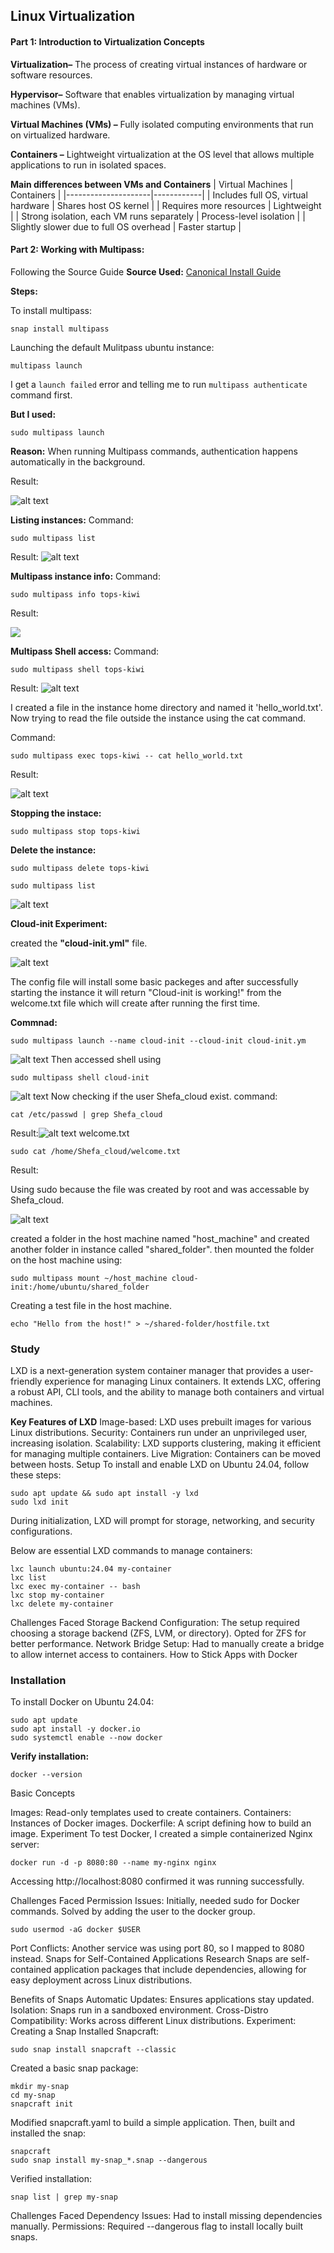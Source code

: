 ## Linux Virtualization

#### Part 1: Introduction to Virtualization Concepts

**Virtualization–** The process of creating virtual instances of hardware or software resources.

**Hypervisor–** Software that enables virtualization by managing virtual machines (VMs).

**Virtual Machines (VMs) –** Fully isolated computing environments that run on virtualized hardware.

**Containers –** Lightweight virtualization at the OS level that allows multiple applications to run in isolated spaces.

**Main differences between VMs and Containers**
| Virtual Machines  | Containers |
|---------------------|------------|
| Includes full OS, virtual hardware | Shares host OS kernel |
| Requires more resources | Lightweight |
| Strong isolation, each VM runs separately | Process-level isolation |
|  Slightly slower due to full OS overhead | Faster startup  |



#### Part 2: Working with Multipass:
Following the Source Guide
__Source Used:__ [Canonical Install Guide](https://canonical.com/multipass/docs/install-multipass)

__Steps:__

To install multipass:

```
snap install multipass
```
Launching the default Mulitpass ubuntu instance:
```
multipass launch
```
I get a `launch failed` error and telling me to run `multipass authenticate` command first.

__But I used:__
```
sudo multipass launch
```
__Reason:__ When running Multipass commands, authentication happens automatically in the background.

Result:

![alt text](1.png)

__Listing instances:__
Command: 
```
sudo multipass list
```
Result:
![alt text](2.png)

__Multipass instance info:__
Command:
```
sudo multipass info tops-kiwi
```
Result:

![](3.png)

__Multipass Shell access:__
Command:
```
sudo multipass shell tops-kiwi
```
Result:
![alt text](3-1.png)

I created a file in the instance home directory and named it 'hello_world.txt'.
Now trying to read the file outside the instance using the cat command.

Command:
```
sudo multipass exec tops-kiwi -- cat hello_world.txt
```
Result:

![alt text](6.png)

__Stopping the instace:__

```
sudo multipass stop tops-kiwi
```

__Delete the instance:__

```
sudo multipass delete tops-kiwi
```

```
sudo multipass list
```

![alt text](7.png)


__Cloud-init Experiment:__

created the **"cloud-init.yml"** file.

![alt text](8.png)

The config file will install some basic packeges and after successfully starting the instance it will return "Cloud-init is working!" from the welcome.txt file which will create after running the first time.

__Commnad:__

```
sudo multipass launch --name cloud-init --cloud-init cloud-init.ym
```
![alt text](9.png)
Then accessed shell using

```
sudo multipass shell cloud-init
```
![alt text](10.png)
Now checking if the user Shefa_cloud exist. command:
```
cat /etc/passwd | grep Shefa_cloud
```
Result:![alt text](11.png)  welcome.txt
```
sudo cat /home/Shefa_cloud/welcome.txt
```
Result: 

Using sudo because the file was created by root and was accessable by Shefa_cloud.

![alt text](12.png)

created a folder in the host machine named "host_machine" and created another folder in instance called "shared_folder". then mounted the folder on the host machine using:
```
sudo multipass mount ~/host_machine cloud-init:/home/ubuntu/shared_folder
```
Creating a test file in the host machine.
```
echo "Hello from the host!" > ~/shared-folder/hostfile.txt
```
### Study
LXD is a next-generation system container manager that provides a user-friendly experience for managing Linux containers. It extends LXC, offering a robust API, CLI tools, and the ability to manage both containers and virtual machines.

**Key Features of LXD**
Image-based: LXD uses prebuilt images for various Linux distributions.
Security: Containers run under an unprivileged user, increasing isolation.
Scalability: LXD supports clustering, making it efficient for managing multiple containers.
Live Migration: Containers can be moved between hosts.
Setup
To install and enable LXD on Ubuntu 24.04, follow these steps:
```
sudo apt update && sudo apt install -y lxd
sudo lxd init
```
During initialization, LXD will prompt for storage, networking, and security configurations.

Below are essential LXD commands to manage containers:
```
lxc launch ubuntu:24.04 my-container
lxc list
lxc exec my-container -- bash
lxc stop my-container
lxc delete my-container
```
Challenges Faced
Storage Backend Configuration: The setup required choosing a storage backend (ZFS, LVM, or directory). Opted for ZFS for better performance.
Network Bridge Setup: Had to manually create a bridge to allow internet access to containers.
How to Stick Apps with Docker

### Installation

To install Docker on Ubuntu 24.04:
```
sudo apt update
sudo apt install -y docker.io
sudo systemctl enable --now docker
```
**Verify installation:**
```
docker --version
```
Basic Concepts

Images: Read-only templates used to create containers.
Containers: Instances of Docker images.
Dockerfile: A script defining how to build an image.
Experiment
To test Docker, I created a simple containerized Nginx server:
```
docker run -d -p 8080:80 --name my-nginx nginx
```
Accessing http://localhost:8080 confirmed it was running successfully.

Challenges Faced
Permission Issues: Initially, needed sudo for Docker commands. Solved by adding the user to the docker group.
```
sudo usermod -aG docker $USER
```
Port Conflicts: Another service was using port 80, so I mapped to 8080 instead.
Snaps for Self-Contained Applications
Research
Snaps are self-contained application packages that include dependencies, allowing for easy deployment across Linux distributions.

Benefits of Snaps
Automatic Updates: Ensures applications stay updated.
Isolation: Snaps run in a sandboxed environment.
Cross-Distro Compatibility: Works across different Linux distributions.
Experiment: Creating a Snap
Installed Snapcraft:
```
sudo snap install snapcraft --classic
```
Created a basic snap package:
```
mkdir my-snap
cd my-snap
snapcraft init
```
Modified snapcraft.yaml to build a simple application. Then, built and installed the snap:
```
snapcraft
sudo snap install my-snap_*.snap --dangerous
```
Verified installation:
```
snap list | grep my-snap
```
Challenges Faced
Dependency Issues: Had to install missing dependencies manually.
Permissions: Required --dangerous flag to install locally built snaps.